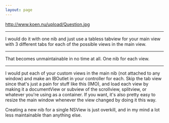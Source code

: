 ```yaml
---
layout: page
---
```




http://www.koen.nu/upload/Question.jpg

----
I would do it with one nib and just use a tabless tabview for your main view with 3 different tabs for each of the possible views in the main view.

----
That becomes unmaintainable in no time at all. One nib for each view.

----
I would put each of your custom views in the main nib (not attached to any window) and make an IBOutlet in your controller for each. Skip the tab view since that's just a pain for stuff like this (IMO), and load each view by making it a documentView or subview of the scrollview, splitview, or whatever you're using as a container. If you want, it's also pretty easy to resize the main window whenever the view changed by doing it this way.

Creating a new nib for a single NSView is just overkill, and in my mind a lot less maintainable than anything else.

